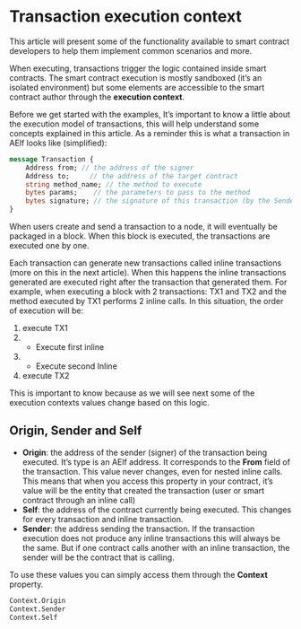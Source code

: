 # Transaction execution context

This article will present some of the functionality available to smart contract developers to help them implement common scenarios and more.

When executing, transactions trigger the logic contained inside smart contracts. The smart contract execution is mostly sandboxed (it’s an isolated environment) but some elements are accessible to the smart contract author through the **execution context**. 

Before we get started with the examples, It’s important to know a little about the execution model of transactions, this will help understand some concepts explained in this article. As a reminder this is what a transaction in AElf looks like (simplified):

```protobuf
message Transaction {
    Address from; // the address of the signer
    Address to;     // the address of the target contract 
    string method_name; // the method to execute
    bytes params;    // the parameters to pass to the method 
    bytes signature; // the signature of this transaction (by the Sender)
}
```

When users create and send a transaction to a node, it will eventually be packaged in a block. When this block is executed, the transactions are executed one by one. 

Each transaction can generate new transactions called inline transactions (more on this in the next article). When this happens the inline transactions generated are executed right after the transaction that generated them. For example, when executing a block with 2 transactions: TX1 and TX2 and the method executed by TX1 performs 2 inline calls. In this situation, the order of execution will be:
1. execute TX1
2.    - Execute first inline 
3.    - Execute second Inline
4. execute TX2

This is important to know because as we will see next some of the execution contexts values change based on this logic.

## Origin, Sender and Self

- **Origin**: the address of the sender (signer) of the transaction being executed. It’s type is an AElf address. It corresponds to the **From** field of the transaction. This value never changes, even for nested inline calls. This means that when you access this property in your contract, it’s value will be the entity that created the transaction (user or smart contract through an inline call) 
- **Self**: the address of the contract currently being executed. This changes for every transaction and inline transaction.
- **Sender**: the address sending the transaction. If the transaction execution does not produce any inline transactions this will always be the same. But if one contract calls another with an inline transaction, the sender will be the contract that is calling.

To use these values you can simply access them through the **Context** property.

```protobuf
Context.Origin
Context.Sender
Context.Self
```
